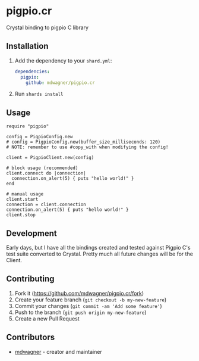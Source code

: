 # pigpio.cr

Crystal binding to pigpio C library

## Installation

1. Add the dependency to your `shard.yml`:

   ```yaml
   dependencies:
     pigpio:
       github: mdwagner/pigpio.cr
   ```

2. Run `shards install`

## Usage

```crystal
require "pigpio"

config = PigpioConfig.new
# config = PigpioConfig.new(buffer_size_milliseconds: 120)
# NOTE: remember to use #copy_with when modifying the config!

client = PigpioClient.new(config)

# block usage (recommended)
client.connect do |connection|
  connection.on_alert(5) { puts "hello world!" }
end

# manual usage
client.start
connection = client.connection
connection.on_alert(5) { puts "hello world!" }
client.stop
```

## Development

Early days, but I have all the bindings created and tested against Pigpio C's test suite converted to Crystal. Pretty much all future changes will be for the Client.

## Contributing

1. Fork it (<https://github.com/mdwagner/pigpio.cr/fork>)
2. Create your feature branch (`git checkout -b my-new-feature`)
3. Commit your changes (`git commit -am 'Add some feature'`)
4. Push to the branch (`git push origin my-new-feature`)
5. Create a new Pull Request

## Contributors

- [mdwagner](https://github.com/mdwagner) - creator and maintainer
